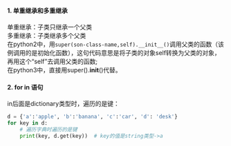 #### 1. 单重继承和多重继承
单重继承：子类只继承一个父类  
多重继承：子类继承多个父类   
在python2中，用`super(son-class-name,self).__init__()`调用父类的函数（该例调用的是初始化函数），这句代码意思是将子类的对象self转换为父类的对象，再用这个“self”去调用父类的函数;  
在python3中，直接用super().__init__()代替。

#### 2. for in 语句
in后面是dictionary类型时，遍历的是键：
```python
d = {'a':'apple', 'b':'banana', 'c':'car', 'd': 'desk'}
for key in d:
    # 遍历字典时遍历的是键
    print(key, d.get(key))  # key的值是string类型->a
```
